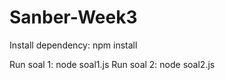 # Sanber-Week3
Install dependency: npm install

Run soal 1: node soal1.js
Run soal 2: node soal2.js
